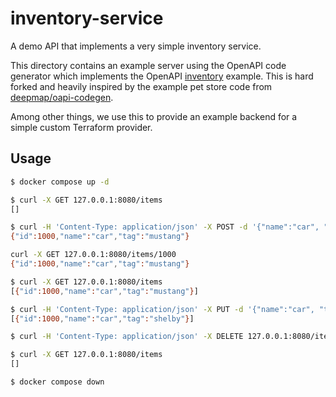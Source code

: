 # inventory-service

A demo API that implements a very simple inventory service.

This directory contains an example server using the OpenAPI code generator which implements the OpenAPI [inventory](./inventory-openapi.yaml) example. This is hard forked and heavily inspired by the example pet store code from [deepmap/oapi-codegen](https://github.com/deepmap/oapi-codegen/tree/master/examples/petstore-expanded).

Among other things, we use this to provide an example backend for a simple custom Terraform provider.

## Usage

```sh
$ docker compose up -d

$ curl -X GET 127.0.0.1:8080/items
[]

$ curl -H 'Content-Type: application/json' -X POST -d '{"name":"car", "tag":"mustang"}' 127.0.0.1:8080/items
{"id":1000,"name":"car","tag":"mustang"}

curl -X GET 127.0.0.1:8080/items/1000
{"id":1000,"name":"car","tag":"mustang"}

$ curl -X GET 127.0.0.1:8080/items
[{"id":1000,"name":"car","tag":"mustang"}]

$ curl -H 'Content-Type: application/json' -X PUT -d '{"name":"car", "tag":"shelby"}' 127.0.0.1:8080/items/1000
[{"id":1000,"name":"car","tag":"shelby"}]

$ curl -H 'Content-Type: application/json' -X DELETE 127.0.0.1:8080/items/1002

$ curl -X GET 127.0.0.1:8080/items
[]

$ docker compose down
```

